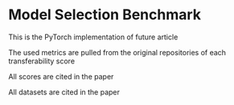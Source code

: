 # Model Selection Benchmark

This is the PyTorch implementation of future article

The used metrics are pulled from the original repositories of each transferability score

All scores are cited in the paper

All datasets are cited in the paper
